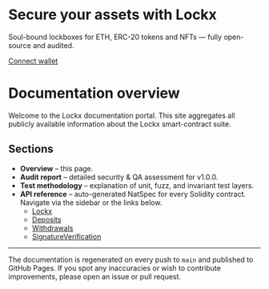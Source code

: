 <div class="hero">
  <h1>Secure your assets with Lockx</h1>
  <p>Soul-bound lockboxes for ETH, ERC-20 tokens and NFTs — fully open-source and audited.</p>
  <a class="btn-primary" href="https://app.lockx.io">Connect wallet</a>
</div>

# Documentation overview

Welcome to the Lockx documentation portal. This site aggregates all publicly available information about the Lockx smart-contract suite.

## Sections

* **Overview** – this page.
* **Audit report** – detailed security & QA assessment for v1.0.0.
* **Test methodology** – explanation of unit, fuzz, and invariant test layers.
* **API reference** – auto-generated NatSpec for every Solidity contract. Navigate via the sidebar or the links below.
  * [Lockx](api/Lockx.md)
  * [Deposits](api/Deposits.md)
  * [Withdrawals](api/Withdrawals.md)
  * [SignatureVerification](api/SignatureVerification.md)

---

The documentation is regenerated on every push to `main` and published to GitHub Pages. If you spot any inaccuracies or wish to contribute improvements, please open an issue or pull request.
